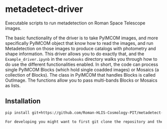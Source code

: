 # metadetect-driver

Executable scripts to run metadetection on Roman Space Telescope images.

The basic functionality of the driver is to take PyIMCOM images, and more specifically PyIMCOM object that know how to read the images, and run Metadetection on those images to produce catalogs with photometry and shape information. This driver allows you to do exactly that, and the `Example_driver.ipynb` in the `notebooks` directory walks you through how to do use the different functionalities enabled. In short, the code can process single PyIMCOM Blocks (which hold single coadded images) or Mosaics (a collection of Blocks). The class in PyIMCOM that handles Blocks is called OutImage. The functions allow you to pass multi-bands Blocks or Mosaics as lists.

## Installation

```bash
pip install git+https://github.com/Roman-HLIS-Cosmology-PIT/metadetect-driver.git

For developing you might want to first git clone the repository and then run pip install -e . from inside the directory.
```

